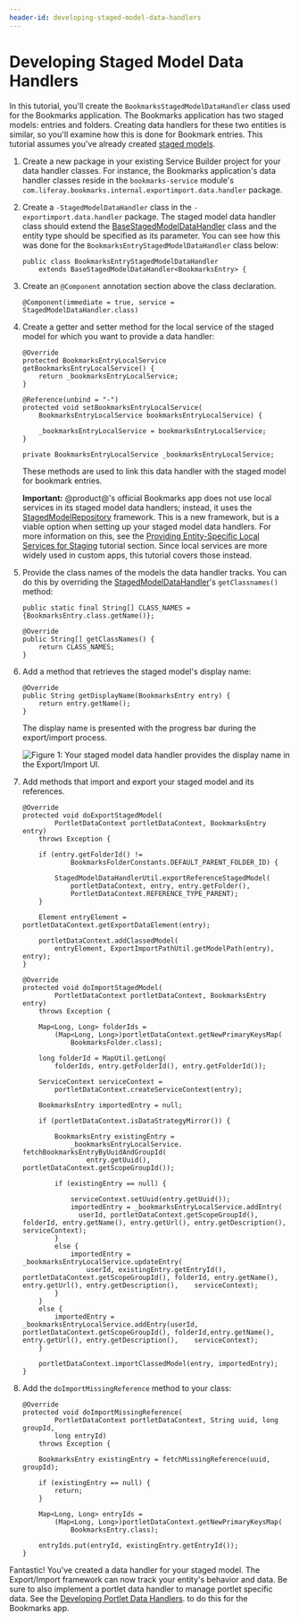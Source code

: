 ```yaml
---
header-id: developing-staged-model-data-handlers
---
```


# Developing Staged Model Data Handlers

In this tutorial, you'll create the `BookmarksStagedModelDataHandler` class used
for the Bookmarks application. The Bookmarks application has two staged models:
entries and folders. Creating data handlers for these two entities is similar,
so you'll examine how this is done for Bookmark entries. This tutorial assumes
you've already created
[staged models](/develop/tutorials/-/knowledge_base/7-1/understanding-staged-models).

1.  Create a new package in your existing Service Builder project for your data
    handler classes. For instance, the Bookmarks application's data handler
    classes reside in the `bookmarks-service` module's
    `com.liferay.bookmarks.internal.exportimport.data.handler` package.

2.  Create a `-StagedModelDataHandler` class in the `-exportimport.data.handler`
    package. The staged model data handler class should extend the
    [BaseStagedModelDataHandler](@platform-ref@/7.1-latest/javadocs/portal-kernel/com/liferay/exportimport/kernel/lar/BaseStagedModelDataHandler.html)
    class and the entity type should be specified as its parameter. You can see
    how this was done for the `BookmarksEntryStagedModelDataHandler` class
    below:

        public class BookmarksEntryStagedModelDataHandler
            extends BaseStagedModelDataHandler<BookmarksEntry> {

3.  Create an `@Component` annotation section above the class declaration.

        @Component(immediate = true, service = StagedModelDataHandler.class)

4.  Create a getter and setter method for the local service of the staged model
    for which you want to provide a data handler:

        @Override
        protected BookmarksEntryLocalService getBookmarksEntryLocalService() {
            return _bookmarksEntryLocalService;
        }

        @Reference(unbind = "-")
        protected void setBookmarksEntryLocalService(
            BookmarksEntryLocalService bookmarksEntryLocalService) {

            _bookmarksEntryLocalService = bookmarksEntryLocalService;
        }

        private BookmarksEntryLocalService _bookmarksEntryLocalService;

    These methods are used to link this data handler with the staged model for
    bookmark entries.

    **Important:** @product@'s official Bookmarks app does not use local
    services in its staged model data handlers; instead, it uses the
    [StagedModelRepository](@app-ref@/web-experience/latest/javadocs/com/liferay/exportimport/staged/model/repository/StagedModelRepository.html)
    framework. This is a new framework, but is a viable option when setting up
    your staged model data handlers. For more information on this, see the
    [Providing Entity-Specific Local Services for Staging](/develop/tutorials/-/knowledge_base/7-1/providing-entity-specific-local-services-for-staging)
    tutorial section. Since local services are more widely used in custom apps,
    this tutorial covers those instead.

5.  Provide the class names of the models the data handler tracks. You can do
    this by overriding the
    [StagedModelDataHandler](@platform-ref@/7.1-latest/javadocs/portal-kernel/com/liferay/exportimport/kernel/lar/StagedModelDataHandler.html)'s
    `getClassnames()` method:

        public static final String[] CLASS_NAMES = {BookmarksEntry.class.getName()};

        @Override
        public String[] getClassNames() {
            return CLASS_NAMES;
        }

6.  Add a method that retrieves the staged model's display name:

        @Override
        public String getDisplayName(BookmarksEntry entry) {
            return entry.getName();
        }

    The display name is presented with the progress bar during the export/import
    process.

    ![Figure 1: Your staged model data handler provides the display name in the Export/Import UI.](../../images/staged-model-display-name.png)

7.  Add methods that import and export your staged model and its references.

        @Override
        protected void doExportStagedModel(
                PortletDataContext portletDataContext, BookmarksEntry entry)
            throws Exception {

            if (entry.getFolderId() !=
                    BookmarksFolderConstants.DEFAULT_PARENT_FOLDER_ID) {

                StagedModelDataHandlerUtil.exportReferenceStagedModel(
                    portletDataContext, entry, entry.getFolder(),
                    PortletDataContext.REFERENCE_TYPE_PARENT);
            }

            Element entryElement = portletDataContext.getExportDataElement(entry);

            portletDataContext.addClassedModel(
                entryElement, ExportImportPathUtil.getModelPath(entry), entry);
        }

        @Override
        protected void doImportStagedModel(
                PortletDataContext portletDataContext, BookmarksEntry entry)
            throws Exception {

            Map<Long, Long> folderIds =
                (Map<Long, Long>)portletDataContext.getNewPrimaryKeysMap(
                    BookmarksFolder.class);

            long folderId = MapUtil.getLong(
                folderIds, entry.getFolderId(), entry.getFolderId());

            ServiceContext serviceContext =
                portletDataContext.createServiceContext(entry);

            BookmarksEntry importedEntry = null;

            if (portletDataContext.isDataStrategyMirror()) {

                BookmarksEntry existingEntry =
                    _bookmarksEntryLocalService. fetchBookmarksEntryByUuidAndGroupId(
                        entry.getUuid(), portletDataContext.getScopeGroupId());

                if (existingEntry == null) {

                    serviceContext.setUuid(entry.getUuid());
                    importedEntry = _bookmarksEntryLocalService.addEntry(					
                      userId, portletDataContext.getScopeGroupId(), folderId, entry.getName(), entry.getUrl(), entry.getDescription(), serviceContext);
                }
                else {
                    importedEntry = _bookmarksEntryLocalService.updateEntry(
                        userId, existingEntry.getEntryId(), portletDataContext.getScopeGroupId(), folderId, entry.getName(), entry.getUrl(), entry.getDescription(),	serviceContext);
                }
            }
            else {
                importedEntry = _bookmarksEntryLocalService.addEntry(userId, portletDataContext.getScopeGroupId(), folderId,entry.getName(), entry.getUrl(), entry.getDescription(),	serviceContext);
            }

            portletDataContext.importClassedModel(entry, importedEntry);
        }

8.  Add the `doImportMissingReference` method to your class:

        @Override
        protected void doImportMissingReference(
                PortletDataContext portletDataContext, String uuid, long groupId,
                long entryId)
            throws Exception {

            BookmarksEntry existingEntry = fetchMissingReference(uuid, groupId);

            if (existingEntry == null) {
                return;
            }

            Map<Long, Long> entryIds =
                (Map<Long, Long>)portletDataContext.getNewPrimaryKeysMap(
                    BookmarksEntry.class);

            entryIds.put(entryId, existingEntry.getEntryId());
        }

Fantastic! You've created a data handler for your staged model. The
Export/Import framework can now track your entity's behavior and data. Be sure
to also implement a portlet data handler to manage portlet specific data. See
the
[Developing Portlet Data Handlers](/develop/tutorials/-/knowledge_base/7-1/developing-portlet-data-handlers).
to do this for the Bookmarks app.
